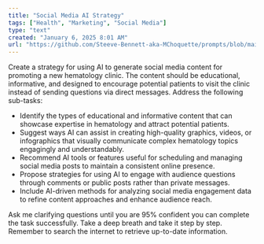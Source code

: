 ```yaml
---
title: "Social Media AI Strategy"
tags: ["Health", "Marketing", "Social Media"]
type: "text"
created: "January 6, 2025 8:01 AM"
url: "https://github.com/Steeve-Bennett-aka-MChoquette/prompts/blob/main/social_media_ai_strategy.md"
---
```


Create a strategy for using AI to generate social media content for promoting a new hematology clinic. The content should be educational, informative, and designed to encourage potential patients to visit the clinic instead of sending questions via direct messages. Address the following sub-tasks:

- Identify the types of educational and informative content that can showcase expertise in hematology and attract potential patients.
- Suggest ways AI can assist in creating high-quality graphics, videos, or infographics that visually communicate complex hematology topics engagingly and understandably.
- Recommend AI tools or features useful for scheduling and managing social media posts to maintain a consistent online presence.
- Propose strategies for using AI to engage with audience questions through comments or public posts rather than private messages.
- Include AI-driven methods for analyzing social media engagement data to refine content approaches and enhance audience reach.

Ask me clarifying questions until you are 95% confident you can complete the task successfully. Take a deep breath and take it step by step. Remember to search the internet to retrieve up-to-date information.
